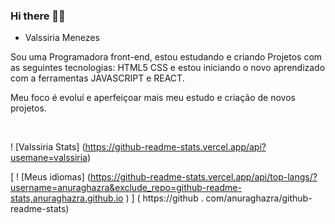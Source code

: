 ### Hi there 🧑‍💻
- Valssiria Menezes 

Sou uma Programadora front-end, estou estudando e criando Projetos com as seguintes tecnologias:
HTML5 CSS e estou iniciando o novo aprendizado com a ferramentas JAVASCRIPT e REACT.

Meu foco é evoluí e aperfeiçoar mais meu estudo e criação de novos projetos.



<img scr="
https://img.shields.io/badge/HTML-239120?style=for-the-badge&logo=html5&logoColor=white">
<img scr="
https://img.shields.io/badge/CSS3-1572B6?style=for-the-badge&logo=css3&logoColor=white">
<img scr="
https://img.shields.io/badge/JavaScript-F7DF1E?style=for-the-badge&logo=javascript&logoColor=black " >

! [Valssiria Stats] (https://github-readme-stats.vercel.app/api?usemane=valssiria)

[ ! [Meus idiomas] (https://github-readme-stats.vercel.app/api/top-langs/?username=anuraghazra&exclude_repo=github-readme-stats,anuraghazra.github.io ) ] ( https://github . com/anuraghazra/github-readme-stats)












